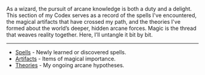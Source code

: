 As a wizard, the pursuit of arcane knowledge is both a duty and a delight. This section of my Codex serves as a record of the spells I've encountered, the magical artifacts that have crossed my path, and the theories I've formed about the world’s deeper, hidden arcane forces. Magic is the thread that weaves reality together. Here, I’ll untangle it bit by bit.

---
- [Spells](spells.md) - Newly learned or discovered spells.
- [Artifacts](artifacts.md) - Items of magical importance. 
- [Theories](theories.md) - My ongoing arcane hypotheses.